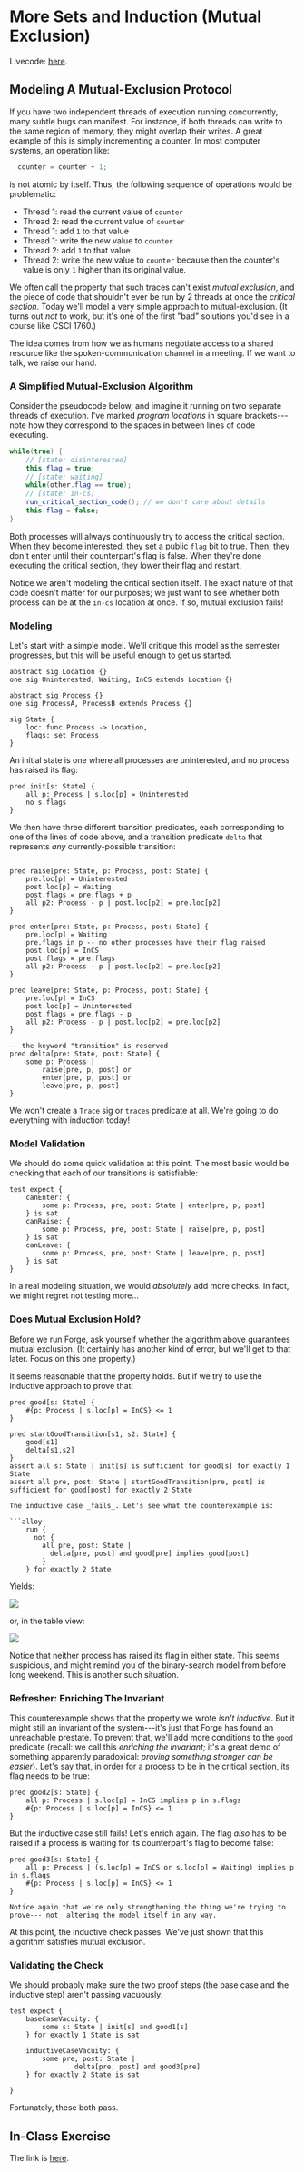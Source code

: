# More Sets and Induction (Mutual Exclusion)

Livecode: [here](./mutex.frg).

## Modeling A Mutual-Exclusion Protocol

If you have two independent threads of execution running concurrently, many subtle bugs can manifest. For instance, if both threads can write to the same region of memory, they might overlap their writes. A great example of this is simply incrementing a counter. In most computer systems, an operation like:

```java
  counter = counter + 1;
```

is not atomic by itself. Thus, the following sequence of operations would be problematic:
* Thread 1: read the current value of `counter`
* Thread 2: read the current value of `counter`
* Thread 1: add `1` to that value
* Thread 1: write the new value to `counter`
* Thread 2: add `1` to that value
* Thread 2: write the new value to `counter`
because then the counter's value is only `1` higher than its original value.

We often call the property that such traces can't exist _mutual exclusion_, and the piece of code that shouldn't ever be run by 2 threads at once the _critical section_.  Today we'll model a very simple approach to mutual-exclusion. (It turns out *not* to work, but it's one of the first "bad" solutions you'd see in a course like CSCI 1760.)

The idea comes from how we as humans negotiate access to a shared resource like the spoken-communication channel in a meeting. If we want to talk, we raise our hand. 

### A Simplified Mutual-Exclusion Algorithm

Consider the pseudocode below, and imagine it running on two separate threads of execution. I've marked _program locations_ in square brackets---note how they correspond to the spaces in between lines of code executing.

```java
while(true) { 
    // [state: disinterested]
    this.flag = true;
    // [state: waiting]
    while(other.flag == true);    
    // [state: in-cs]    
    run_critical_section_code(); // we don't care about details
    this.flag = false;    
}
```

Both processes will always continuously try to access the critical section. When they become interested, they set a public `flag` bit to true. Then, they don't enter until their counterpart's flag is false. When they're done executing the critical section, they lower their flag and restart. 

Notice we aren't modeling the critical section itself. The exact nature of that code doesn't matter for our purposes; we just want to see whether both process can be at the `in-cs` location at once. If so, mutual exclusion fails!

### Modeling

Let's start with a simple model. We'll critique this model as the semester progresses, but this will be useful enough to get us started. 

```alloy
abstract sig Location {}
one sig Uninterested, Waiting, InCS extends Location {}

abstract sig Process {}
one sig ProcessA, ProcessB extends Process {}

sig State {
    loc: func Process -> Location,
    flags: set Process
}
```

An initial state is one where all processes are uninterested, and no process has raised its flag:

```alloy
pred init[s: State] {
    all p: Process | s.loc[p] = Uninterested
    no s.flags 
}
```

We then have three different transition predicates, each corresponding to one of the lines of code above, and a transition predicate `delta` that represents _any_ currently-possible transition:

```alloy

pred raise[pre: State, p: Process, post: State] {
    pre.loc[p] = Uninterested
    post.loc[p] = Waiting
    post.flags = pre.flags + p
    all p2: Process - p | post.loc[p2] = pre.loc[p2]
}

pred enter[pre: State, p: Process, post: State] {
    pre.loc[p] = Waiting 
    pre.flags in p -- no other processes have their flag raised
    post.loc[p] = InCS    
    post.flags = pre.flags
    all p2: Process - p | post.loc[p2] = pre.loc[p2]
}

pred leave[pre: State, p: Process, post: State] {
    pre.loc[p] = InCS    
    post.loc[p] = Uninterested    
    post.flags = pre.flags - p
    all p2: Process - p | post.loc[p2] = pre.loc[p2]
}

-- the keyword "transition" is reserved
pred delta[pre: State, post: State] {
    some p: Process | 
        raise[pre, p, post] or
        enter[pre, p, post] or 
        leave[pre, p, post]
}
```

We won't create a `Trace` sig or `traces` predicate at all. We're going to do everything with induction today!

### Model Validation

We should do some quick validation at this point. The most basic would be checking that each of our transitions is satisfiable:

```alloy
test expect {
    canEnter: {        
        some p: Process, pre, post: State | enter[pre, p, post]        
    } is sat
    canRaise: {        
        some p: Process, pre, post: State | raise[pre, p, post]        
    } is sat    
    canLeave: {        
        some p: Process, pre, post: State | leave[pre, p, post]        
    } is sat    
}
```

In a real modeling situation, we would _absolutely_ add more checks. In fact, we might regret not testing more...

### Does Mutual Exclusion Hold?

Before we run Forge, ask yourself whether the algorithm above guarantees mutual exclusion. (It certainly has another kind of error, but we'll get to that later. Focus on this one property.)

It seems reasonable that the property holds. But if we try to use the inductive approach to prove that:

```alloy
pred good[s: State] {
    #{p: Process | s.loc[p] = InCS} <= 1
}

pred startGoodTransition[s1, s2: State] {    
    good[s1]
    delta[s1,s2]
}
assert all s: State | init[s] is sufficient for good[s] for exactly 1 State
assert all pre, post: State | startGoodTransition[pre, post] is sufficient for good[post] for exactly 2 State
    
The inductive case _fails_. Let's see what the counterexample is:

```alloy
    run {
      not {
        all pre, post: State | 
          delta[pre, post] and good[pre] implies good[post]
        }
    } for exactly 2 State
```

Yields:

![](https://i.imgur.com/UFREBrD.png)

or, in the table view:

![](https://i.imgur.com/tJsdyDV.png)

Notice that neither process has raised its flag in either state. This seems suspicious, and might remind you of the binary-search model from before long weekend. This is another such situation.

### Refresher: Enriching The Invariant

This counterexample shows that the property we wrote _isn't inductive_. But it might still an invariant of the system---it's just that Forge has found an unreachable prestate. To prevent that, we'll add more conditions to the `good` predicate (recall: we call this _enriching the invariant_; it's a great demo of something apparently paradoxical: _proving something stronger can be easier_). Let's say that, in order for a process to be in the critical section, its flag needs to be true:

```alloy
pred good2[s: State] {
    all p: Process | s.loc[p] = InCS implies p in s.flags        
    #{p: Process | s.loc[p] = InCS} <= 1        
}
```

But the inductive case still fails! Let's enrich again. The flag _also_ has to be raised if a process is waiting for its counterpart's flag to become false:

```alloy
pred good3[s: State] {
    all p: Process | (s.loc[p] = InCS or s.loc[p] = Waiting) implies p in s.flags    
    #{p: Process | s.loc[p] = InCS} <= 1        
}
```

~~~admonish tip title="What are changing?"
Notice again that we're only strengthening the thing we're trying to prove---_not_ altering the model itself in any way. 
~~~

At this point, the inductive check passes. We've just shown that this algorithm satisfies mutual exclusion.

### Validating the Check

We should probably make sure the two proof steps (the base case and the inductive step) aren't passing vacuously:

```alloy
test expect {
    baseCaseVacuity: {
        some s: State | init[s] and good1[s]
    } for exactly 1 State is sat
    
    inductiveCaseVacuity: {
        some pre, post: State | 
                delta[pre, post] and good3[pre]
    } for exactly 2 State is sat

}
```

Fortunately, these both pass.

## In-Class Exercise

The link is [here](https://forms.gle/mXYkYvjGZqhMP6KF9). 